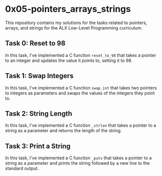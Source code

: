 # 0x05-pointers_arrays_strings

This repository contains my solutions for the tasks related to pointers, arrays, and strings for the ALX Low-Level Programming curriculum.

## Task 0: Reset to 98

In this task, I've implemented a C function `reset_to_98` that takes a pointer to an integer and updates the value it points to, setting it to 98.

## Task 1: Swap Integers

In this task, I've implemented a C function `swap_int` that takes two pointers to integers as parameters and swaps the values of the integers they point to.

## Task 2: String Length

In this task, I've implemented a C function `_strlen` that takes a pointer to a string as a parameter and returns the length of the string.

## Task 3: Print a String

In this task, I've implemented a C function `_puts` that takes a pointer to a string as a parameter and prints the string followed by a new line to the standard output.